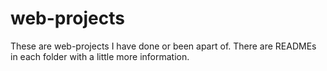 # web-projects

These are web-projects I have done or been apart of. There are READMEs in each folder with a little more information.
